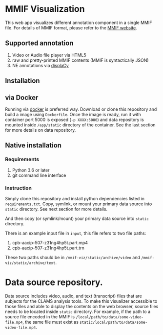 # MMIF Visualization 

This web app visualizes different annotation component in a single MMIF file. For details of MMIF format, please refer to the [MMIF website](https://mmif.clams.ai). 

## Supported annotation

1. Video or Audio file player via HTML5
1. raw and pretty-printed MMIF contents (MMIF is syntactically JSON)
1. NE annotations via [displaCy](https://explosion.ai/demos/displacy-ent)

## Installation 

## via Docker 

Running via [docker](https://www.docker.com/) is preferred way. Download or clone this repository and build a image using `Dockerfile`. Once the image is ready, run it with container port 5000 is exposed (`-p XXXX:5000`) and data repository is mounted inside `/app/static` directory of the container. See the last section for more details on data repository.  

## Native installation

### Requirements

1. Python 3.6 or later
1. git command line interface

### Instruction
Simply clone this repository and install python dependencies listed in `requirements.txt`. Copy, symlink, or mount your primary data source into `static` directory. See next section for more details. 

And then copy (or symlink/mount) your primary data source into `static` directory. 

There is an example input file in `input`, this file refers to two file paths:

1. cpb-aacip-507-z31ng4hp5t.part.mp4
2. cpb-aacip-507-z31ng4hp5t.part.trn

These two paths should be in `/mmif-viz/static/archive/video` and `/mmif-viz/static/archive/text`.

# Data source repository. 
Data source includes video, audio, and text (transcript) files that are subjects for the CLAMS analysis tools. To make this visualizer accessible to those files and able to display the contents on the web browser, source files needs to be located inside `static` directory. For example, if the path to a source file encoded in the MMIF is `/local/path/to/data/some-video-file.mp4`, the same file must exist as `static/local/path/to/data/some-video-file.mp4`. 
